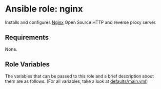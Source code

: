 # Ansible role: nginx
Installs and configures [Nginx](http://nginx.org/) Open Source HTTP and reverse proxy server.

## Requirements
None.

## Role Variables
The variables that can be passed to this role and a brief description about them are as follows. (For all variables, take a look at [defaults/main.yml](defaults/main.yml))
